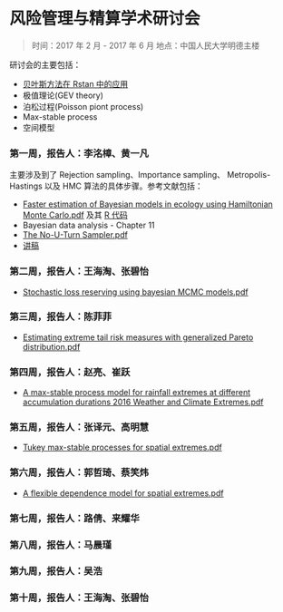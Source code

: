 # 风险管理与精算学术研讨会

> 时间：2017 年 2 月 - 2017 年 6 月
> 地点：中国人民大学明德主楼

研讨会的主要包括：

* [贝叶斯方法在 Rstan 中的应用](https://github.com/lzx89757/Introduction-to-Rstan)
* 极值理论(GEV theory)
* 泊松过程(Poisson piont process)
* Max-stable process
* 空间模型

### 第一周，报告人：李洺樟、黄一凡
主要涉及到了 Rejection sampling、Importance sampling、
Metropolis-Hastings 以及 HMC 算法的具体步骤。参考文献包括：

* [Faster estimation of Bayesian models in ecology using Hamiltonian Monte Carlo.pdf](https://github.com/lzx89757/Actuarial-Literatures/blob/master/papers/Faster%20estimation%20of%20Bayesian%20models%20in%20ecology%20using%20Hamiltonian%20Monte%20Carlo.pdf) 及其 [R 代码](https://github.com/colemonnahan/gradmcmc)
* Bayesian data analysis - Chapter 11
* [The No-U-Turn Sampler.pdf](https://github.com/lzx89757/Seminar-2017/blob/master/week%201/The%20No-U-Turn%20Sampler.pdf)
* [讲稿](https://github.com/lzx89757/Seminar-2017/blob/master/week%201/Faster%20estimation%20of%20Bayesian%20models(PPT).pptx)


### 第二周，报告人：王海淘、张碧怡
* [Stochastic loss reserving using bayesian MCMC models.pdf](https://github.com/lzx89757/Actuarial-Literatures/blob/master/papers/Stochastic%20loss%20reserving%20using%20bayesian%20MCMC%20models.PDF)

### 第三周，报告人：陈菲菲
* [Estimating extreme tail risk measures with generalized Pareto distribution.pdf](https://github.com/lzx89757/Actuarial-Literatures/blob/master/papers/Estimating%20extreme%20tail%20risk%20measures%20with%20generalized%20Pareto%20distribution.pdf)


### 第四周，报告人：赵亮、崔跃
* [A max-stable process model for rainfall extremes at different accumulation durations 2016 Weather and Climate Extremes.pdf](https://github.com/lzx89757/Actuarial-Literatures/blob/master/papers/A%20max-stable%20process%20model%20for%20rainfall%20extremes%20at%20different%20accumulation%20durations%202016%20Weather%20and%20Climate%20Extremes.pdf)

### 第五周，报告人：张译元、高明慧
* [Tukey max-stable processes for spatial extremes.pdf](https://github.com/lzx89757/Actuarial-Literatures/blob/master/papers/Tukey%20max-stable%20processes%20for%20spatial%20extremes.pdf)

### 第六周，报告人：郭哲琦、蔡笑炜
* [A flexible dependence model for spatial extremes.pdf](https://github.com/lzx89757/Actuarial-Literatures/blob/master/papers/A%20flexible%20dependence%20model%20for%20spatial%20extremes.pdf)


### 第七周，报告人：路倩、来耀华


### 第八周，报告人：马晨瑾


### 第九周，报告人：吴浩


### 第十周，报告人：王海淘、张碧怡

